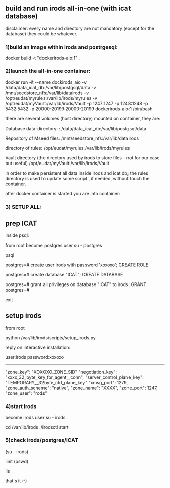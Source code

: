 

## build and run irods all-in-one (with icat database)



disclaimer: every name and directory are not mandatory (except for the database) they could be whatever.

### 1)build an image within irods and postrgesql:

docker build -t "dockerirods-aio:1" .


### 2)launch the all-in-one container:

docker run -it --name dockirods_aio  -v /data/data_icat_db:/var/lib/postgsql/data -v /mnt/seedstore_nfs:/var/lib/datairods -v /opt/eudat/myrules:/var/lib/irods/myrules -v /opt/eudat/myVault:/var/lib/irods/Vault -p 1247:1247 -p 1248:1248 -p 5432:5432 -p 20000-20199:20000-20199   dockerirods-aio:1 /bin/bash


there are several volumes (host directory) mounted on container, they are:

Database data-directory:
<host path> : <container path>
/data/data_icat_db:/var/lib/postgsql/data

Repository of Mseed files:
/mnt/seedstore_nfs:/var/lib/datairods

directory of rules:
/opt/eudat/myrules:/var/lib/irods/myrules

Vault directory (the directory used by irods to store files - not for our case but useful)
/opt/eudat/myVault:/var/lib/irods/Vault

in order to make persistent all data inside irods and icat db;
the rules directory is used to update some script , if needed, without touch the container.

 after docker container is started you are into container:

### 3) SETUP ALL:

prep ICAT
---------

inside psql:

from root become postgres user
su - postgres

psql

postgres=# create user irods with password 'xoxoxo';
CREATE ROLE

postgres=# create database "ICAT";
CREATE DATABASE

postgres=# grant all privileges on database "ICAT" to irods;
GRANT
postgres=# 

exit



setup irods
-----------

from root

python /var/lib/irods/scripts/setup_irods.py

reply on interactive installation:

user:irods password:xoxoxo 

-------------------------------------------
"zone_key": "XOXOXO_ZONE_SID"
"negotiation_key": "xxxx_32_byte_key_for_agent__conn",
"server_control_plane_key": "TEMPORARY__32byte_ctrl_plane_key"
"xmsg_port": 1279,
"zone_auth_scheme": "native",
"zone_name": "XXXX",
"zone_port": 1247,
"zone_user": "rods"

### 4)start irods


become irods user
su - irods

cd /var/lib/irods
./irodsctl start

### 5)check irods/postgres/ICAT


(su - irods)

iinit
(pswd)

ils 

that's it  :-)



